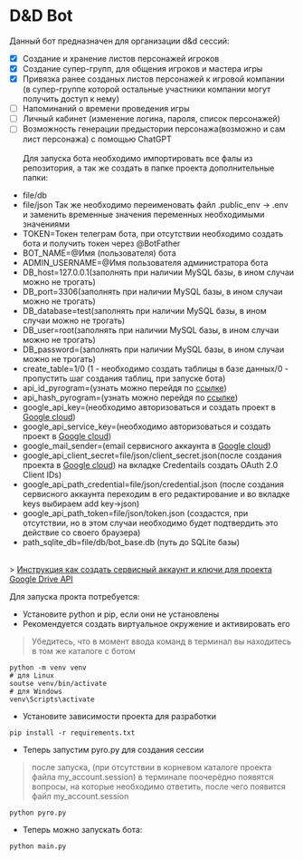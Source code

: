 # D&D Bot
Данный бот предназначен для организации d&d сессий:
   - [x] Создание и хранение листов персонажей игроков
   - [x] Создание супер-групп, для общения игроков и мастера игры
   - [x] Привязка ранее созданых листов персонажей к игровой компании<br>
      (в супер-группе которой остальные участники компании могут получить доступ к нему) <br>
   - [ ] Напоминаний о времени проведения игры 
   - [ ] Личный кабинет (изменение логина, пароля, список персонажей)
   - [ ] Возможность генерации предыстории персонажа(возможно и сам лист персонажа) с помощью ChatGPT
<br><br>
Для запуска бота необходимо импортировать все фалы из репозитория, а так же создать в папке проекта дополнительные папки:
   - file/db
   - file/json
Так же необходимо переименовать файл .public_env -> .env и заменить временные значения переменных необходимыми значениями
   - TOKEN=Токен телеграм бота, при отсутствии необходимо создать бота и получить токен через @BotFather
   - BOT_NAME=@Имя (пользователя) бота 
   - ADMIN_USERNAME=@Имя пользователя администратора бота
   - DB_host=127.0.0.1(заполнять при наличии MySQL базы, в ином случаи можно не трогать)
   - DB_port=3306(заполнять при наличии MySQL базы, в ином случаи можно не трогать)
   - DB_database=test(заполнять при наличии MySQL базы, в ином случаи можно не трогать)
   - DB_user=root(заполнять при наличии MySQL базы, в ином случаи можно не трогать)
   - DB_password=(заполнять при наличии MySQL базы, в ином случаи можно не трогать)
   - create_table=1/0 (1 - необходимо создать таблицы в базе данных/0 - пропустить шаг создания таблиц, при запуске бота)
   - api_id_pyrogram=(узнать можно перейдя по <a href="https://my.telegram.org/apps">ссылке</a>)
   - api_hash_pyrogram=(узнать можно перейдя по <a href="https://my.telegram.org/apps">ссылке</a>)
   - google_api_key=(необходимо авторизоваться и создать проект в <a href="https://console.cloud.google.com/">Google cloud</a>)
   - google_api_service_key=(необходимо авторизоваться и создать проект в <a href="https://console.cloud.google.com/">Google cloud</a>)
   - google_mail_sender=(email сервисного аккаунта в <a href="https://console.cloud.google.com/">Google cloud</a>)
   - google_api_client_secret=file/json/client_secret.json(после создания проекта в <a href="https://console.cloud.google.com/">Google cloud</a>) на вкладке Credentails создать OAuth 2.0 Client IDs)
   - google_api_path_credential=file/json/credential.json (после создания сервисного аккаунта переходим в его редактирование и во вкладке keys выбираем add key->json)
   - google_api_path_token=file/json/token.json (создастся, при отсутствии, но в этом случаи необходимо будет подтвердить это действие со своего браузера)
   - path_sqlite_db=file/db/bot_base.db (путь до SQLite базы)
<br>
> <a href="https://gist.github.com/br4instormer/23745134ea82e9ce0a96b173bd3f2e6e#get-keys">Инструкция как создать сервисный аккаунт и ключи для проекта Google Drive API<a/>

 Для запуска прокта потребуется:
 - Установите python и pip, если они не установлены
 - Рекомендуется создать виртуальное окружение и активировать его
> Убедитесь, что в момент ввода команд в терминал вы находитесь в том же каталоге с ботом
```
python -m venv venv
# для Linux
soutse venv/bin/activate
# для Windows
venv\Scripts\activate
```
- Установите зависимости проекта для разработки
```
pip install -r requirements.txt
```
- Теперь запустим pyro.py для создания сессии
> после запуска, (при отсутствии в корневом каталоге проекта файла my_account.session) в терминале поочерёдно появятся вопросы, на которые необходимо ответить, после чего появится файл my_account.session 
```
python pyro.py
```
- Теперь можно запускать бота:
```
python main.py
```